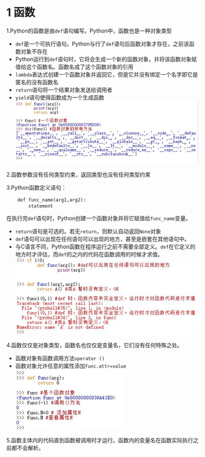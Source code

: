<!--
    作者：华校专
    email: huaxz1986@163.com
**  本文档可用于个人学习目的，不得用于商业目的  **
-->
# 1 函数
1.Python的函数是由`def`语句编写。Python中，函数也是一种对象类型

* `def`是一个可执行语句。Python与行了`def`语句后函数对象才存在，之前该函数对象不存在
* Python运行到`def`语句时，它将会生成一个新的函数对象，并将该函数对象赋值给这个函数名。函数名成了这个函数对象的引用
* `lambda`表达式创建一个函数对象并返回它，但是它并没有绑定一个名字即它是匿名的没有函数名
* `return`语句将一个结果对象发送给调用者
* `yield`语句使得函数成为一个生成函数  
  ![函数定义](../imgs/python_17_1.JPG)

2.函数参数没有任何类型约束，返回类型也没有任何类型约束

3.Python函数定义语句：

```
	def func_name(arg1,arg2):
		statement
```

在执行完`def`语句时，Python创建一个函数对象并将它赋值给`func_name`变量。

* `return`语句是可选的。若无`return`，则默认自动返回`None`对象
* `def`语句可以出现在任何语句可以出现的地方，甚至是嵌套在其他语句中。
* 与C语言不同，Python函数在程序运行之前不需要全部定义。`def`在它定义的地方时才评估，而`def`的之内的代码在函数调用的时候才求值。  
  ![函数定义与执行区别](../imgs/python_17_2.JPG)

4.函数仅仅是对象类型，函数名也仅仅是变量名，它们没有任何特殊之处。

* 函数对象有函数调用方法`operator ()`
* 函数对象允许任意的属性添加`func.attr=value`  
  ![函数对象](../imgs/python_17_3.JPG)

5.函数主体内的代码直到函数被调用时才运行。函数内的变量名在函数实际执行之前都不会解析。